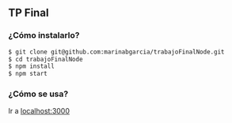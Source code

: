 ## TP Final

### ¿Cómo instalarlo?

```bash
$ git clone git@github.com:marinabgarcia/trabajoFinalNode.git
$ cd trabajoFinalNode
$ npm install
$ npm start
```

### ¿Cómo se usa?

Ir a [localhost:3000](http://127.0.0.1:3000)
